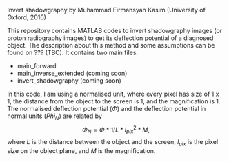 Invert shadowgraphy by Muhammad Firmansyah Kasim (University of Oxford, 2016)

This repository contains MATLAB codes to invert shadowgraphy images (or proton radiography images) to get its deflection potential of a diagnosed object.
The description about this method and some assumptions can be found on ??? (TBC).
It contains two main files:
* main_forward
* main_inverse_extended (coming soon)
* invert_shadowgraphy (coming soon)

In this code, I am using a normalised unit, where every pixel has size of 1 x 1, the distance from the object to the screen is 1, and the magnification is 1.
The normalised deflection potential ($\Phi$) and the deflection potential in normal units ($Phi_N$) are related by
$$
\Phi_N = \Phi * 1/L * l_{pix}^2 * M,
$$
where $L$ is the distance between the object and the screen, $l_{pix}$ is the pixel size on the object plane, and $M$ is the magnification.
